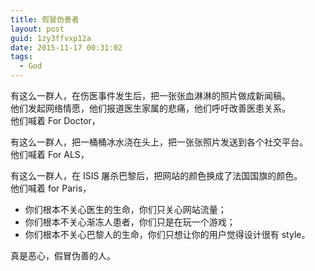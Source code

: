 ```yaml
---
title: 假冒伪善者
layout: post
guid: 1zy3ffvxp12a
date: 2015-11-17 00:31:02
tags:
  - God
---
```


有这么一群人，在伤医事件发生后，把一张张血淋淋的照片做成新闻稿。    
他们发起网络情愿，他们报道医生家属的悲痛，他们呼吁改善医患关系。  
他们喊着 For Doctor，


有这么一群人，把一桶桶冰水浇在头上，把一张张照片发送到各个社交平台。    
他们喊着 For ALS，  


有这么一群人，在 ISIS 屠杀巴黎后，把网站的颜色换成了法国国旗的颜色。    
他们喊着 for Paris，


* 你们根本不关心医生的生命，你们只关心网站流量；  
* 你们根本不关心渐冻人患者，你们只是在玩一个游戏；  
* 你们根本不关心巴黎人的生命，你们只想让你的用户觉得设计很有 style。

真是恶心，假冒伪善的人。
